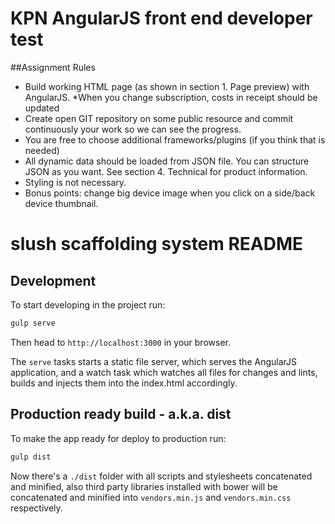 # KPN AngularJS front end developer test

##Assignment Rules
* Build working HTML page (as shown in section 1. Page preview) with AngularJS.
	*When you change subscription, costs in receipt should be updated
* Create open GIT repository on some public resource and commit continuously your work so we can see the progress.
* You are free to choose additional frameworks/plugins (if you think that is needed)
* All dynamic data should be loaded from JSON file. You can structure JSON as you want. See section 4. Technical for product information.
* Styling is not necessary.
* Bonus points: change big device image when you click on a side/back device thumbnail.



slush scaffolding system README
============

## Development

To start developing in the project run:

```bash
gulp serve
```

Then head to `http://localhost:3000` in your browser.

The `serve` tasks starts a static file server, which serves the AngularJS application, and a watch task which watches all files for changes and lints, builds and injects them into the index.html accordingly.

## Production ready build - a.k.a. dist

To make the app ready for deploy to production run:

```bash
gulp dist
```

Now there's a `./dist` folder with all scripts and stylesheets concatenated and minified, also third party libraries installed with bower will be concatenated and minified into `vendors.min.js` and `vendors.min.css` respectively.
